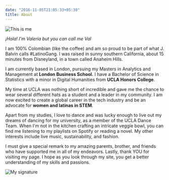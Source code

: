 ```yaml
---
date: "2016-11-05T21:05:33+05:30"
title: About
---
```


![This is me][1]

*¡Hola! I'm Valeria but you can call me Val*

I am 100% Colombian (like the coffee) and am so proud to be part of what J. Balvin calls #LatinoGang. I was raised in sunny southern California, about 15 minutes from Disneyland, in a town called Anaheim Hills.

I am currently based in London, pursuing my Masters in Analytics and Management at **London Business School.** I have a Bachelor of Science in Statistics with a minor in Digital Humanities from **UCLA Honors College**. 

My time at UCLA was nothing short of incredible and gave me the chance to wear several different hats as a student and a leader in my community. I am now excited to create a global career in the tech industry and be an advocate for **women and latinas in STEM**. 

Apart from my studies, I love to dance and was lucky enough to live out my dreams of dancing for my university, as a member of the UCLA Dance Team. When I'm not in the kitchen crafting an intricate veggie bowl, you can find me listening to my playlists on Spotify or reading a novel. My other interests include live music, sustainability, and fashion.

I must give a special remark to my amazing parents, brother, and friends who have supported me in all of my endeavors. Lastly, thank YOU for visiting my page. I hope as you look through my site, you get a better understanding of my skills and passions.

![My signature][2]

[1]: /img/headshot.jpg
[2]: /img/valeriasignature.png
